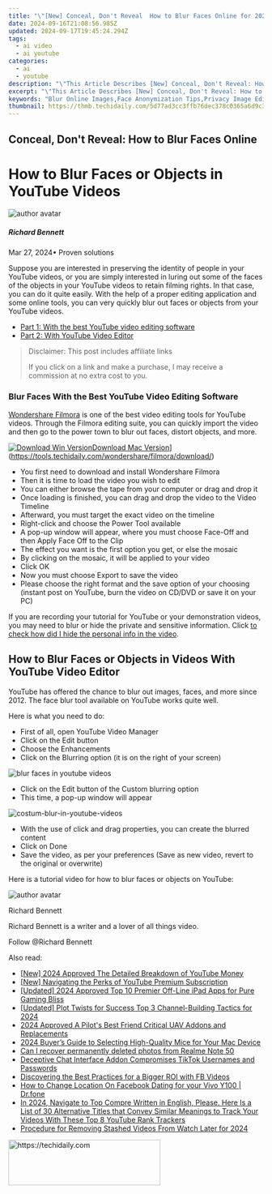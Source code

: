 ```yaml
---
title: "\"[New] Conceal, Don't Reveal  How to Blur Faces Online for 2024\""
date: 2024-09-16T21:08:56.985Z
updated: 2024-09-17T19:45:24.294Z
tags:
  - ai video
  - ai youtube
categories:
  - ai
  - youtube
description: "\"This Article Describes [New] Conceal, Don't Reveal: How to Blur Faces Online for 2024\""
excerpt: "\"This Article Describes [New] Conceal, Don't Reveal: How to Blur Faces Online for 2024\""
keywords: "Blur Online Images,Face Anonymization Tips,Privacy Image Editing,Hide Personal Identity,Protect Visual Data,Secure Online Photos,Anonymous Image Sharing"
thumbnail: https://thmb.techidaily.com/5d77ad3cc3ffb76dec378c0365a6d9c3d6e615b3b95a196e8f26206ebb83676d.jpg
---
```


## Conceal, Don't Reveal: How to Blur Faces Online

# How to Blur Faces or Objects in YouTube Videos

![author avatar](https://images.wondershare.com/filmora/article-images/richard-bennett.jpg)

##### Richard Bennett

 Mar 27, 2024• Proven solutions

Suppose you are interested in preserving the identity of people in your YouTube videos, or you are simply interested in luring out some of the faces of the objects in your YouTube videos to retain filming rights. In that case, you can do it quite easily. With the help of a proper editing application and some online tools, you can very quickly blur out faces or objects from your YouTube videos.

* [Part 1: With the best YouTube video editing software](#part1)
* [Part 2: With YouTube Video Editor](#part2)

>  Disclaimer: This post includes affiliate links
>
>  If you click on a link and make a purchase, I may receive a commission at no extra cost to you.
>

### Blur Faces With the Best YouTube Video Editing Software

[Wondershare Filmora](https://tools.techidaily.com/wondershare/filmora/download/) is one of the best video editing tools for YouTube videos. Through the Filmora editing suite, you can quickly import the video and then go to the power town to blur out faces, distort objects, and more.

[![Download Win Version](https://images.wondershare.com/filmora/guide/download-btn-win.jpg)](https://tools.techidaily.com/wondershare/filmora/download/)[Download Mac Version](https://images.wondershare.com/filmora/guide/download-btn-mac.jpg)](https://tools.techidaily.com/wondershare/filmora/download/)

* You first need to download and install Wondershare Filmora
* Then it is time to load the video you wish to edit
* You can either browse the tape from your computer or drag and drop it
* Once loading is finished, you can drag and drop the video to the Video Timeline
* Afterward, you must target the exact video on the timeline
* Right-click and choose the Power Tool available
* A pop-up window will appear, where you must choose Face-Off and then Apply Face Off to the Clip
* The effect you want is the first option you get, or else the mosaic
* By clicking on the mosaic, it will be applied to your video
* Click OK
* Now you must choose Export to save the video
* Please choose the right format and the save option of your choosing (instant post on YouTube, burn the video on CD/DVD or save it on your PC)

If you are recording your tutorial for YouTube or your demonstration videos, you may need to blur or hide the private and sensitive information. Click [to check how did I hide the personal info in the video](https://tools.techidaily.com/wondershare/filmora/download/).

## How to Blur Faces or Objects in Videos With YouTube Video Editor

YouTube has offered the chance to blur out images, faces, and more since 2012\. The face blur tool available on YouTube works quite well.

Here is what you need to do:

* First of all, open YouTube Video Manager
* Click on the Edit button
* Choose the Enhancements
* Click on the Blurring option (it is on the right of your screen)

![blur faces in youtube videos](https://images.wondershare.com/filmora/article-images/blur-faces-in-youtube-video.jpg)

* Click on the Edit button of the Custom blurring option
* This time, a pop-up window will appear

![costum-blur-in-youtube-videos](https://images.wondershare.com/filmora/article-images/costum-blur-in-youtube-videos.jpg)

* With the use of click and drag properties, you can create the blurred content
* Click on Done
* Save the video, as per your preferences (Save as new video, revert to the original or overwrite)

Here is a tutorial video for how to blur faces or objects on YouTube:

![author avatar](https://images.wondershare.com/filmora/article-images/richard-bennett.jpg)

Richard Bennett

Richard Bennett is a writer and a lover of all things video.

Follow @Richard Bennett

<ins class="adsbygoogle"
     style="display:block"
     data-ad-format="autorelaxed"
     data-ad-client="ca-pub-7571918770474297"
     data-ad-slot="1223367746"></ins>

<ins class="adsbygoogle"
     style="display:block"
     data-ad-client="ca-pub-7571918770474297"
     data-ad-slot="8358498916"
     data-ad-format="auto"
     data-full-width-responsive="true"></ins>

<span class="atpl-alsoreadstyle">Also read:</span>
<div><ul>
<li><a href="https://youtube-docs.techidaily.com/024-approved-the-detailed-breakdown-of-youtube-money/"><u>[New] 2024 Approved The Detailed Breakdown of YouTube Money</u></a></li>
<li><a href="https://youtube-lab.techidaily.com/avigating-the-perks-of-youtube-premium-subscription/"><u>[New] Navigating the Perks of YouTube Premium Subscription</u></a></li>
<li><a href="https://remote-screen-capture.techidaily.com/updated-2024-approved-top-10-premier-off-line-ipad-apps-for-pure-gaming-bliss/"><u>[Updated] 2024 Approved Top 10 Premier Off-Line iPad Apps for Pure Gaming Bliss</u></a></li>
<li><a href="https://youtube-lab.techidaily.com/ed-plot-twists-for-success-top-3-channel-building-tactics-for-2024/"><u>[Updated] Plot Twists for Success Top 3 Channel-Building Tactics for 2024</u></a></li>
<li><a href="https://fox-friendly.techidaily.com/2024-approved-a-pilots-best-friend-critical-uav-addons-and-replacements/"><u>2024 Approved A Pilot's Best Friend Critical UAV Addons and Replacements</u></a></li>
<li><a href="https://buynow-info.techidaily.com/2024-buyers-guide-to-selecting-high-quality-mice-for-your-mac-device/"><u>2024 Buyer’s Guide to Selecting High-Quality Mice for Your Mac Device</u></a></li>
<li><a href="https://phone-solutions.techidaily.com/can-i-recover-permanently-deleted-photos-from-realme-note-50-by-stellar-photo-recovery-android-mobile-photo-recover/"><u>Can I recover permanently deleted photos from Realme Note 50</u></a></li>
<li><a href="https://tech-haven.techidaily.com/deceptive-chat-interface-addon-compromises-tiktok-usernames-and-passwords/"><u>Deceptive Chat Interface Addon Compromises TikTok Usernames and Passwords</u></a></li>
<li><a href="https://facebook-videos.techidaily.com/discovering-the-best-practices-for-a-bigger-roi-with-fb-videos/"><u>Discovering the Best Practices for a Bigger ROI with FB Videos</u></a></li>
<li><a href="https://location-social.techidaily.com/how-to-change-location-on-facebook-dating-for-your-vivo-y100-drfone-by-drfone-virtual-android/"><u>How to Change Location On Facebook Dating for your Vivo Y100 | Dr.fone</u></a></li>
<li><a href="https://youtube-lab.techidaily.com/24-navigate-to-top-compre-written-in-english-please-here-is-a-list-of-30-alternative-titles-that-convey-similar-meanings-to-track-your-videos-with-thes/"><u>In 2024, Navigate to Top Compre Written in English, Please. Here Is a List of 30 Alternative Titles that Convey Similar Meanings to Track Your Videos With These Top 8 YouTube Rank Trackers</u></a></li>
<li><a href="https://youtube-lab.techidaily.com/dure-for-removing-stashed-videos-from-watch-later-for-2024/"><u>Procedure for Removing Stashed Videos From Watch Later for 2024</u></a></li>
</ul></div>

<!-- affiliate ads begin -->
<a href="https://25home.pxf.io/c/5597632/2123476/16836" target="_top" id="2123476">
  <img src="//a.impactradius-go.com/display-ad/16836-2123476" border="0" alt="https://techidaily.com" width="300" height="90"/>
</a>
<img height="0" width="0" src="https://25home.pxf.io/i/5597632/2123476/16836" style="position:absolute;visibility:hidden;" border="0" />
<!-- affiliate ads end -->

